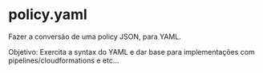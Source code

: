 # policy.yaml
<p>Fazer a conversão de uma policy JSON, para YAML.</p>
<p>Objetivo: Exercita a syntax do YAML e dar base para implementações com pipelines/cloudformations e etc...</p>
